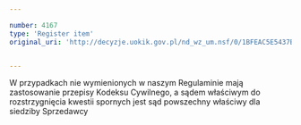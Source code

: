 ```yaml
---

number: 4167
type: 'Register item'
original_uri: 'http://decyzje.uokik.gov.pl/nd_wz_um.nsf/0/1BFEAC5E5437B9B7C1257AED0030072B?OpenDocument'


---
```


W przypadkach nie wymienionych w naszym Regulaminie mają zastosowanie przepisy Kodeksu Cywilnego, a sądem właściwym do rozstrzygnięcia kwestii spornych jest sąd powszechny właściwy dla siedziby Sprzedawcy

